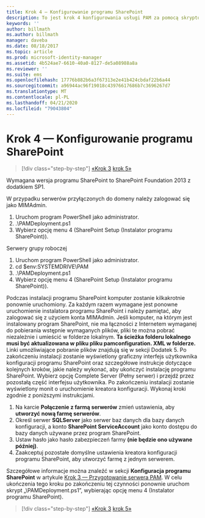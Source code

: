 ```yaml
---
title: Krok 4 — Konfigurowanie programu SharePoint
description: To jest krok 4 konfigurowania usługi PAM za pomocą skryptów. W tym kroku skonfigurujesz program SharePoint, dzięki czemu będzie można go użyć jako elementu wdrożenia usługi PAM.
keywords: ''
author: billmath
ms.author: billmath
manager: daveba
ms.date: 08/18/2017
ms.topic: article
ms.prod: microsoft-identity-manager
ms.assetid: 4b524ae7-6610-40a0-8127-de5a08988a8a
ms.reviewer: ''
ms.suite: ems
ms.openlocfilehash: 17776b882b6a3f67313e2e41b424cbdaf22b6a44
ms.sourcegitcommit: a96944ac96f19018c43976617686b7c3696267d7
ms.translationtype: MT
ms.contentlocale: pl-PL
ms.lasthandoff: 04/21/2020
ms.locfileid: "79043804"
---
```

# <a name="step-4-configuring-sharepoint"></a>Krok 4 — Konfigurowanie programu SharePoint

> [!div class="step-by-step"]
> [«Krok 3](sp1-step3-installing-configuring-sql.md)
> [krok 5»](sp1-step5-configuring-pam.md)

Wymagana wersja programu SharePoint to SharePoint Foundation 2013 z dodatkiem SP1.

W przypadku serwerów przyłączonych do domeny należy zalogować się jako MIMAdmin.

1. Uruchom program PowerShell jako administrator.
2.  .\PAMDeployment.ps1
3.  Wybierz opcję menu 4 (SharePoint Setup (Instalator programu SharePoint)).


Serwery grupy roboczej

1. Uruchom program PowerShell jako administrator.
2.  cd $env:SYSTEMDRIVE\PAM
3.  .\PAMDeployment.ps1
4. Wybierz opcję menu 4 (SharePoint Setup (Instalator programu SharePoint)).

Podczas instalacji programu SharePoint komputer zostanie kilkakrotnie ponownie uruchomiony. Za każdym razem wymagane jest ponowne uruchomienie instalatora programu SharePoint i należy pamiętać, aby zalogować się z użyciem konta MIMAdmin.
Jeśli komputer, na którym jest instalowany program SharePoint, nie ma łączności z Internetem wymaganej do pobierania wstępnie wymaganych plików, pliki te można pobrać niezależnie i umieścić w folderze lokalnym. **Ta ścieżka folderu lokalnego musi być aktualizowana w pliku pliku pamconfiguration. XML w <PrerequisitesBinaryLocation/>folderze.** Linki umożliwiające pobranie plików znajdują się w sekcji Dodatek 5.
Po zakończeniu instalacji zostanie wyświetlony graficzny interfejs użytkownika konfiguracji programu SharePoint oraz szczegółowe instrukcje dotyczące kolejnych kroków, jakie należy wykonać, aby ukończyć instalację programu SharePoint. Wybierz opcję Complete Server (Pełny serwer) i przejdź przez pozostałą część interfejsu użytkownika. Po zakończeniu instalacji zostanie wyświetlony monit o uruchomienie kreatora konfiguracji. Wykonaj kroki zgodnie z poniższymi instrukcjami.

1. Na karcie **Połączenie z farmą serwerów** zmień ustawienia, aby **utworzyć nową farmę serwerów**.
2. Określ serwer **SQLServer** jako serwer baz danych dla bazy danych konfiguracji, a konto **SharePoint ServiceAccount** jako konto dostępu do bazy danych używane przez program SharePoint.
3. Ustaw hasło jako hasło zabezpieczeń farmy **(nie będzie ono używane później)**.
4. Zaakceptuj pozostałe domyślne ustawienia kreatora konfiguracji programu SharePoint, aby utworzyć farmę z jednym serwerem.

Szczegółowe informacje można znaleźć w sekcji **Konfiguracja programu SharePoint** w artykule [Krok 3 — Przygotowanie serwera PAM](/microsoft-identity-manager/pam/step-3-prepare-pam-server). W celu ukończenia tego kroku po zakończeniu tej czynności ponownie uruchom skrypt „\PAMDeployment.ps1”, wybierając opcję menu 4 (Instalator programu SharePoint).

> [!div class="step-by-step"]
> [«Krok 3](sp1-step3-installing-configuring-sql.md)
> [krok 5»](sp1-step5-configuring-pam.md)
